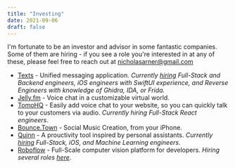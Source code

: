 ```yaml
---
title: "Investing"
date: 2021-09-06
draft: false
---
```


I'm fortunate to be an investor and advisor in some fantastic companies. Some of them are hiring - if you see a role you're interested in at any of these, please feel free to reach out at nicholasarner@gmail.com

* [Texts](http://texts.com)  - Unified messaging application. *Currently [hiring](https://texts.com/jobs) Full-Stack and Backend engineers, iOS engineers with SwiftUI experience, and Reverse Engineers with knowledge of Ghidra, IDA, or Frida.*
* [Jelly.fm](https://www.jelly.fm) - Voice chat in a customizable virtual world.
* [TomoHQ](https://www.tomohq.com) - Easily add voice chat to your website, so you can quickly talk to your customers via audio. *Currently hiring Full-Stack React engineers*.
* [Bounce.Town](https://www.bounce.town) - Social Music Creation, from your iPhone.
* [Quinn](https://www.usequinn.com) - A prouctivity tool inspired by personal assistants. *Currently [hiring](https://apply.workable.com/usequinn/) Full-Stack, iOS, and Machine Learning engineers*.
* [Roboflow](https://roboflow.com) - Full-Scale computer vision platform for developers. *Hiring several roles [here](https://roboflow.com/careers)*.

